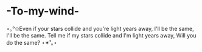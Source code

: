 # -To-my-wind-
⋆｡°✩Even if your stars collide and you're light years away, I'll be the same, I'll be the same. Tell me if my stars collide and I'm light years away, Will you do the same? ⋆✴︎˚｡⋆
